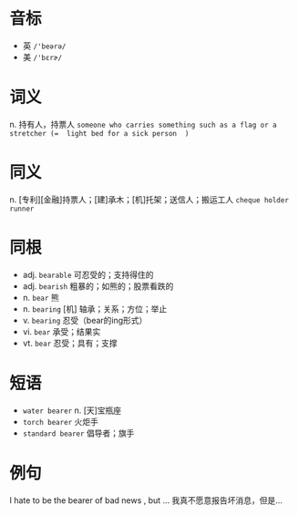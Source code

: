 # 音标

- 英 `/'beərə/`
- 美 `/'bɛrɚ/`

# 词义

n. 持有人，持票人
`someone who carries something such as a flag or a  stretcher (=  light bed for a sick person  ) `

# 同义

n. [专利][金融]持票人；[建]承木；[机]托架；送信人；搬运工人
`cheque holder` `runner`

# 同根

- adj. `bearable` 可忍受的；支持得住的
- adj. `bearish` 粗暴的；如熊的；股票看跌的
- n. `bear` 熊
- n. `bearing` [机] 轴承；关系；方位；举止
- v. `bearing` 忍受（bear的ing形式）
- vi. `bear` 承受；结果实
- vt. `bear` 忍受；具有；支撑

# 短语

- `water bearer` n. [天]宝瓶座
- `torch bearer` 火炬手
- `standard bearer` 倡导者；旗手

# 例句

I hate to be the bearer of bad news , but ...
我真不愿意报告坏消息，但是…


